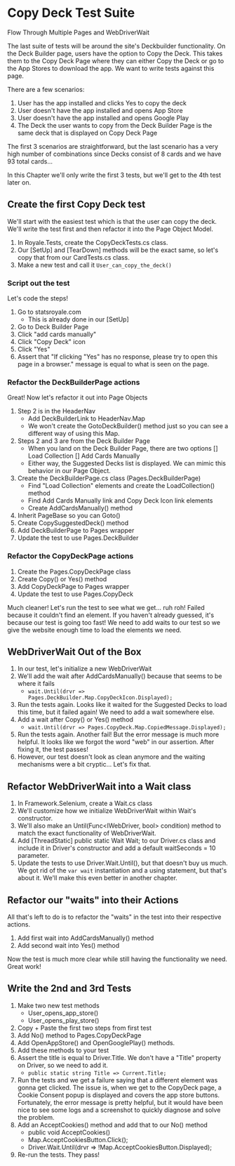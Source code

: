 # Copy Deck Test Suite
Flow Through Multiple Pages and WebDriverWait

The last suite of tests will be around the site's Deckbuilder functionality.
On the Deck Builder page, users have the option to Copy the Deck.
This takes them to the Copy Deck Page where they can either Copy the Deck or go to the App Stores to download the app.
We want to write tests against this page.

There are a few scenarios:
1. User has the app installed and clicks Yes to copy the deck
2. User doesn't have the app installed and opens App Store
3. User doesn't have the app installed and opens Google Play
4. The Deck the user wants to copy from the Deck Builder Page is the same deck that is displayed on Copy Deck Page

The first 3 scenarios are straightforward, but the last scenario has a very high number of combinations since Decks consist of 8 cards and we have 93 total cards...

In this Chapter we'll only write the first 3 tests, but we'll get to the 4th test later on.

## Create the first Copy Deck test
We'll start with the easiest test which is that the user can copy the deck.
We'll write the test first and then refactor it into the Page Object Model.

1. In Royale.Tests, create the CopyDeckTests.cs class.
2. Our [SetUp] and [TearDown] methods will be the exact same, so let's copy that from our CardTests.cs class.
3. Make a new test and call it `User_can_copy_the_deck()`

### Script out the test
Let's code the steps!
1. Go to statsroyale.com
    - This is already done in our [SetUp]
2. Go to Deck Builder Page
3. Click "add cards manually"
4. Click "Copy Deck" icon
5. Click "Yes"
6. Assert that "If clicking \"Yes\" has no response, please try to open this page in a browser." message is equal to what is seen on the page.

### Refactor the DeckBuilderPage actions
Great! Now let's refactor it out into Page Objects
1. Step 2 is in the HeaderNav
    - Add DeckBuilderLink to HeaderNav.Map
    - We won't create the GotoDeckBuilder() method just so you can see a different way of using this Map.
2. Steps 2 and 3 are from the Deck Builder Page
    - When you land on the Deck Builder Page, there are two options
        [] Load Collection
        [] Add Cards Manually
    - Either way, the Suggested Decks list is displayed. We can mimic this behavior in our Page Object.
3. Create the DeckBuilderPage.cs class (Pages.DeckBuilderPage)
    - Find "Load Collection" elements and create the LoadCollection() method
    - Find Add Cards Manually link and Copy Deck Icon link elements
    - Create AddCardsManually() method
4. Inherit PageBase so you can Goto()
5. Create CopySuggestedDeck() method
6. Add DeckBuilderPage to Pages wrapper
7. Update the test to use Pages.DeckBuilder

### Refactor the CopyDeckPage actions
1. Create the Pages.CopyDeckPage class
2. Create Copy() or Yes() method
3. Add CopyDeckPage to Pages wrapper
4. Update the test to use Pages.CopyDeck

Much cleaner! Let's run the test to see what we get... ruh roh! Failed because it couldn't find an element.
If you haven't already guessed, it's because our test is going too fast!
We need to add waits to our test so we give the website enough time to load the elements we need.

## WebDriverWait Out of the Box
1. In our test, let's initialize a new WebDriverWait
2. We'll add the wait after AddCardsManually() because that seems to be where it fails
    - `wait.Until(drvr => Pages.DeckBuilder.Map.CopyDeckIcon.Displayed);`
3. Run the tests again. Looks like it waited for the Suggested Decks to load this time, but it failed again! We need to add a wait somewhere else.
4. Add a wait after Copy() or Yes() method
    - `wait.Until(drvr => Pages.CopyDeck.Map.CopiedMessage.Displayed);`
5. Run the tests again. Another fail! But the error message is much more helpful. It looks like we forgot the word "web" in our assertion. After fixing it, the test passes!
6. However, our test doesn't look as clean anymore and the waiting mechanisms were a bit cryptic... Let's fix that.

## Refactor WebDriverWait into a Wait class
1. In Framework.Selenium, create a Wait.cs class
2. We'll customize how we initialize WebDriverWait within Wait's constructor.
3. We'll also make an Until(Func<IWebDriver, bool> condition) method to match the exact functionality of WebDriverWait.
4. Add [ThreadStatic] public static Wait Wait; to our Driver.cs class and include it in Driver's constructor and add a default waitSeconds = 10 parameter.
5. Update the tests to use Driver.Wait.Until(), but that doesn't buy us much. We got rid of the `var wait` instantiation and a using statement, but that's about it. We'll make this even better in another chapter.

## Refactor our "waits" into their Actions
All that's left to do is to refactor the "waits" in the test into their respective actions.
1. Add first wait into AddCardsManually() method
2. Add second wait into Yes() method

Now the test is much more clear while still having the functionality we need. Great work!

## Write the 2nd and 3rd Tests
1. Make two new test methods
    - User_opens_app_store()
    - User_opens_play_store()
2. Copy + Paste the first two steps from first test
3. Add No() method to Pages.CopyDeckPage
4. Add OpenAppStore() and OpenGooglePlay() methods.
5. Add these methods to your test
6. Assert the title is equal to Driver.Title. We don't have a "Title" property on Driver, so we need to add it.
    - `public static string Title => Current.Title;`
7. Run the tests and we get a failure saying that a different element was gonna get clicked. The issue is, when we get to the CopyDeck page, a Cookie Consent popup is displayed and covers the app store buttons. Fortunately, the error message is pretty helpful, but it would have been nice to see some logs and a screenshot to quickly diagnose and solve the problem.
8. Add an AcceptCookies() method and add that to our No() method
    - public void AcceptCookies()
    - Map.AcceptCookiesButton.Click();
    - Driver.Wait.Until(drvr => !Map.AcceptCookiesButton.Displayed);
9. Re-run the tests. They pass!
